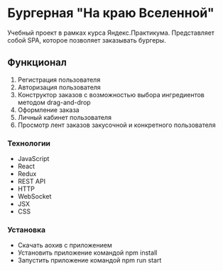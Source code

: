 # Бургерная "На краю Вселенной"

Учебный проект в рамках курса Яндекс.Практикума. Представляет собой SPA, которое позволяет заказывать бургеры.  

## Функционал

1. Регистрация пользователя
2. Авторизация пользователя
3. Конструктор заказов с возможностью выбора ингредиентов методом drag-and-drop
4. Оформление заказа
5. Личный кабинет пользователя
6. Просмотр лент заказов закусочной и конкретного пользователя

### Технологии

- JavaScript
- React
- Redux
- REST API
- HTTP
- WebSocket 
- JSX
- CSS

### Установка

- Скачать аохив с приложением
- Установить приложение командой npm install
- Запустить приложение командой npm run start


